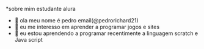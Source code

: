 *sobre mim
estudante alura
- 👋 ola meu nome é pedro email(@pedrorichard21)
- 👀 eu me interesso em aprender a programar jogos e sites
- 🌱 eu estou aprendendo a programar recentimente a linguagem scratch e Java script
